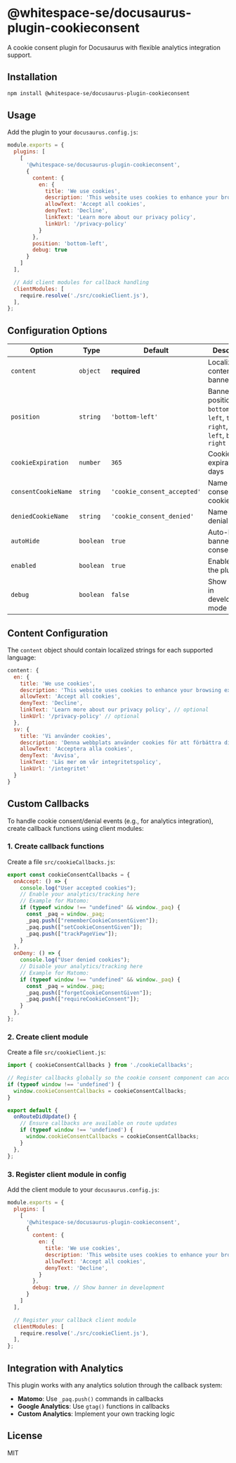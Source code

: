 # @whitespace-se/docusaurus-plugin-cookieconsent

A cookie consent plugin for Docusaurus with flexible analytics integration support.

## Installation

```bash
npm install @whitespace-se/docusaurus-plugin-cookieconsent
```

## Usage

Add the plugin to your `docusaurus.config.js`:

```js
module.exports = {
  plugins: [
    [
      '@whitespace-se/docusaurus-plugin-cookieconsent',
      {
        content: {
          en: {
            title: 'We use cookies',
            description: 'This website uses cookies to enhance your browsing experience and provide personalized content.',
            allowText: 'Accept all cookies',
            denyText: 'Decline',
            linkText: 'Learn more about our privacy policy',
            linkUrl: '/privacy-policy'
          }
        },
        position: 'bottom-left',
        debug: true
      }
    ]
  ],

  // Add client modules for callback handling
  clientModules: [
    require.resolve('./src/cookieClient.js'),
  ],
};
```

## Configuration Options

| Option | Type | Default | Description |
|--------|------|---------|-------------|
| `content` | `object` | **required** | Localized content for the banner |
| `position` | `string` | `'bottom-left'` | Banner position: `top`, `bottom`, `top-left`, `top-right`, `bottom-left`, `bottom-right` |
| `cookieExpiration` | `number` | `365` | Cookie expiration in days |
| `consentCookieName` | `string` | `'cookie_consent_accepted'` | Name of consent cookie |
| `deniedCookieName` | `string` | `'cookie_consent_denied'` | Name of denial cookie |
| `autoHide` | `boolean` | `true` | Auto-hide banner after consent/denial |
| `enabled` | `boolean` | `true` | Enable/disable the plugin |
| `debug` | `boolean` | `false` | Show banner in development mode |

## Content Configuration

The `content` object should contain localized strings for each supported language:

```js
content: {
  en: {
    title: 'We use cookies',
    description: 'This website uses cookies to enhance your browsing experience and provide personalized content.',
    allowText: 'Accept all cookies',
    denyText: 'Decline',
    linkText: 'Learn more about our privacy policy', // optional
    linkUrl: '/privacy-policy' // optional
  },
  sv: {
    title: 'Vi använder cookies',
    description: 'Denna webbplats använder cookies för att förbättra din upplevelse.',
    allowText: 'Acceptera alla cookies',
    denyText: 'Avvisa',
    linkText: 'Läs mer om vår integritetspolicy',
    linkUrl: '/integritet'
  }
}
```

## Custom Callbacks

To handle cookie consent/denial events (e.g., for analytics integration), create callback functions using client modules:

### 1. Create callback functions

Create a file `src/cookieCallbacks.js`:

```js
export const cookieConsentCallbacks = {
  onAccept: () => {
    console.log("User accepted cookies");
    // Enable your analytics/tracking here
    // Example for Matomo:
    if (typeof window !== "undefined" && window._paq) {
      const _paq = window._paq;
      _paq.push(["rememberCookieConsentGiven"]);
      _paq.push(["setCookieConsentGiven"]);
      _paq.push(["trackPageView"]);
    }
  },
  onDeny: () => {
    console.log("User denied cookies");
    // Disable your analytics/tracking here
    // Example for Matomo:
    if (typeof window !== "undefined" && window._paq) {
      const _paq = window._paq;
      _paq.push(["forgetCookieConsentGiven"]);
      _paq.push(["requireCookieConsent"]);
    }
  },
};
```

### 2. Create client module

Create a file `src/cookieClient.js`:

```js
import { cookieConsentCallbacks } from './cookieCallbacks';

// Register callbacks globally so the cookie consent component can access them
if (typeof window !== 'undefined') {
  window.cookieConsentCallbacks = cookieConsentCallbacks;
}

export default {
  onRouteDidUpdate() {
    // Ensure callbacks are available on route updates
    if (typeof window !== 'undefined') {
      window.cookieConsentCallbacks = cookieConsentCallbacks;
    }
  },
};
```

### 3. Register client module in config

Add the client module to your `docusaurus.config.js`:

```js
module.exports = {
  plugins: [
    [
      '@whitespace-se/docusaurus-plugin-cookieconsent',
      {
        content: {
          en: {
            title: 'We use cookies',
            description: 'This website uses cookies to enhance your browsing experience.',
            allowText: 'Accept all cookies',
            denyText: 'Decline',
          }
        },
        debug: true, // Show banner in development
      }
    ]
  ],

  // Register your callback client module
  clientModules: [
    require.resolve('./src/cookieClient.js'),
  ],
};
```

## Integration with Analytics

This plugin works with any analytics solution through the callback system:

- **Matomo**: Use `_paq.push()` commands in callbacks
- **Google Analytics**: Use `gtag()` functions in callbacks
- **Custom Analytics**: Implement your own tracking logic

## License

MIT